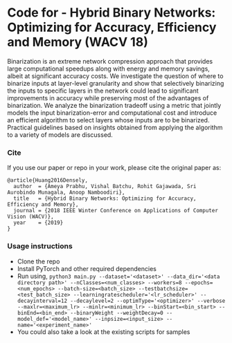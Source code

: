 # Code for - Hybrid Binary Networks: Optimizing for Accuracy, Efficiency and Memory (WACV 18)

Binarization is an extreme network compression approach that provides large computational speedups along with energy and memory savings, albeit at significant accuracy costs. We investigate the question of where to binarize inputs at layer-level granularity and show that selectively binarizing the inputs to specific layers in the network could lead to significant improvements in accuracy while preserving most of the advantages of binarization. We analyze the binarization tradeoff using a metric that jointly models the input binarization-error and computational cost and introduce an efficient algorithm to select layers whose inputs are to be binarized. Practical guidelines based on insights obtained from applying the algorithm to a variety of models are discussed.

### Cite
If you use our paper or repo in your work, please cite the original paper as:
```
@article{Huang2016Densely,
  author  = {Ameya Prabhu, Vishal Batchu, Rohit Gajawada, Sri Aurobindo Munagala, Anoop Namboodiri},
  title   = {Hybrid Binary Networks: Optimizing for Accuracy, Efficiency and Memory},
  journal = {2018 IEEE Winter Conference on Applications of Computer Vision (WACV)},
  year    = {2019}
}
```

### Usage instructions
* Clone the repo
* Install PyTorch and other required dependencies
* Run using,
`python3 main.py --dataset='<dataset>' --data_dir='<data directory path>' --nClasses=<num_classes> --workers=8 --epochs=<num_epochs> --batch-size=<batch_size> --testbatchsize=<test_batch_size> --learningratescheduler='<lr_scheduler>' --decayinterval=12 --decaylevel=2 --optimType='<optimizer>' --verbose --maxlr=<maximum_lr> --minlr=<minimum_lr> --binStart=<bin_start> --binEnd=<bin_end> --binaryWeight --weightDecay=0 --model_def='<model_name>' --inpsize=<input_size> --name='<experiment_name>'`
* You could also take a look at the existing scripts for samples
